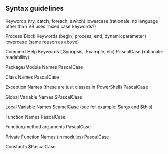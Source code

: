 ## Syntax guidelines

Keywords (try, catch, foreach, switch)
lowercase (rationale: no language other than VB uses mixed case keywords?)

Process Block Keywords (begin, process, end, dynamicparameter)
lowercase (same reason as above)

Comment Help Keywords (.Synopsis, .Example, etc)
PascalCase (rationale: readability)

Package/Module Names
PascalCase

Class Names
PascalCase

Exception Names (these are just classes in PowerShell)
PascalCase

Global Variable Names
$PascalCase

Local Variable Names
$camelCase (see for example: $args and $this)

Function Names
PascalCase

Function/method arguments
PascalCase

Private Function Names (in modules)
PascalCase

Constants
$PascalCase
